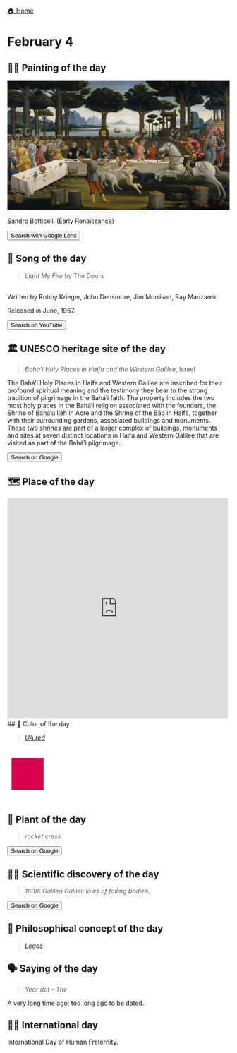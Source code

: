 
[🏠 Home](../../index.md)

# February 4

## 🧑‍🎨 Painting of the day

<img width="600" src="../img/Sandro_Botticelli_7.jpg">

[Sandro Botticelli](http://en.wikipedia.org/wiki/Sandro_Botticelli) (Early Renaissance)

<button class="btn btn-success"
onclick=" window.open('https://lens.google.com/uploadbyurl?url=https://iretes.github.io/one-a-day/data/img/Sandro_Botticelli_7.jpg','_blank')">
Search with Google Lens
</button>

## 🎼 Song of the day

> *Light My Fire*
by The Doors

<br />Written by Robby Krieger, John Densmore, Jim Morrison, Ray Manzarek.

Released in June, 1967.

<button class="btn btn-success"
onclick=" window.open('http://www.youtube.com/search?q=Light My Fire by The Doors','_blank')">
Search on YouTube
</button>

## 🏛️ UNESCO heritage site of the day

> *Bahá’i Holy Places in Haifa and the Western Galilee*, Israel

<p>The Bah&aacute;&rsquo;i Holy Places in Haifa and Western Galilee are inscribed for their profound spiritual meaning and the testimony they bear to the strong tradition of pilgrimage in the Bah&aacute;&rsquo;i faith. The property includes the two most holy places in the Bah&aacute;&rsquo;&iacute; religion associated with the founders, the Shrine of Bah&aacute;&rsquo;u&rsquo;ll&aacute;h in Acre and the Shrine of the B&aacute;b in Haifa, together with their surrounding gardens, associated buildings and monuments. These two shrines are part of a larger complex of buildings, monuments and sites at seven distinct locations in Haifa and Western Galilee that are visited as part of the Bah&aacute;&rsquo;i pilgrimage.</p>

<button class="btn btn-success"
onclick=" window.open('http://www.google.com/search?q=Bahá’i Holy Places in Haifa and the Western Galilee','_blank')">
Search on Google
</button>

## 🗺️ Place of the day

<iframe
src="https://www.mapcrunch.com"
name="mapcrunch"
width="500"
height="500"
allowTransparency="true"
scrolling="no"
frameborder="0"
>
</iframe>
## 🎨 Color of the day

> *[UA red](https://en.wikipedia.org/wiki/University_of_Arizona#School_colors)*

<div style="color:#D9004C; font-size: 100px;">&#9632;</div>

## 🌿 Plant of the day

> *rocket cress*

<button class="btn btn-success"
onclick=" window.open('http://www.google.com/search?q=rocket cress','_blank')">
Search on Google
</button>

## 🧑‍🔬 Scientific discovery of the day

> *1638: Galileo Galilei: laws of falling bodies.*

<button class="btn btn-success"
onclick=" window.open('http://www.google.com/search?q=1638: Galileo Galilei: laws of falling bodies.','_blank')">
Search on Google
</button>

## 💭 Philosophical concept of the day

> *[Logos](https://en.wikipedia.org/wiki/Logos)*

## 🗣️ Saying of the day

> *Year dot - The*

A very long time ago; too long ago to be dated.

## 🏳️‍🌈 International day

International Day of Human Fraternity.